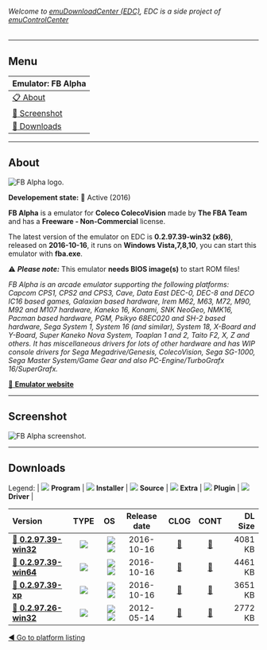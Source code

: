 ###### Welcome to [emuDownloadCenter (EDC)](https://github.com/PhoenixInteractiveNL/emuDownloadCenter/wiki/), EDC is a side project of [emuControlCenter](https://github.com/PhoenixInteractiveNL/emuControlCenter/wiki/)
***
## Menu
| **Emulator: FB Alpha** |
|:---------|
| [:clipboard: About](#about) |
| [:sunrise: Screenshot](#screenshot) |
| [:floppy_disk: Downloads](#downloads) |
***
## About
![](https://github.com/PhoenixInteractiveNL/emuDownloadCenter/wiki/images_emulator/fbalpha_logo_200.jpg "FB Alpha logo.")

**Developement state:** :large_blue_circle: Active (2016)

**FB Alpha** is a emulator for **Coleco ColecoVision** made by **The FBA Team** and has a **Freeware - Non-Commercial** license.

The latest version of the emulator on EDC is **0.2.97.39-win32 (x86)**, released on **2016-10-16**, it runs on **Windows Vista,7,8,10**, you can start this emulator with **fba.exe**.

:warning: _**Please note:**_ This emulator **needs BIOS image(s)** to start ROM files!

_FB Alpha is an arcade emulator supporting the following platforms: Capcom CPS1, CPS2 and CPS3, Cave, Data East DEC-0, DEC-8 and DECO IC16 based games, Galaxian based hardware, Irem M62, M63, M72, M90, M92 and M107 hardware, Kaneko 16, Konami, SNK NeoGeo, NMK16, Pacman based hardware, PGM, Psikyo 68EC020 and SH-2 based hardware, Sega System 1, System 16 (and similar), System 18, X-Board and Y-Board, Super Kaneko Nova System, Toaplan 1 and 2, Taito F2, X, Z and others. It has miscellaneous drivers for lots of other hardware and has WIP console drivers for Sega Megadrive/Genesis, ColecoVision, Sega SG-1000, Sega Master System/Game Gear and also PC-Engine/TurboGrafx 16/SuperGrafx._

[:link: **Emulator website**](http://www.fbalpha.com)
***
## Screenshot
![](https://raw.githubusercontent.com/PhoenixInteractiveNL/emuDownloadCenter/master/hooks/fbalpha/emulator_screen_01.jpg "FB Alpha screenshot.")
***
## Downloads
Legend:
| ![](https://raw.githubusercontent.com/wiki/PhoenixInteractiveNL/emuDownloadCenter/images_misc/icon_program_24.png) **Program** | 
![](https://raw.githubusercontent.com/wiki/PhoenixInteractiveNL/emuDownloadCenter/images_misc/icon_installer_24.png) **Installer** | 
![](https://raw.githubusercontent.com/wiki/PhoenixInteractiveNL/emuDownloadCenter/images_misc/icon_source_code_24.png) **Source** | 
![](https://raw.githubusercontent.com/wiki/PhoenixInteractiveNL/emuDownloadCenter/images_misc/icon_extra_24.png) **Extra** | 
![](https://raw.githubusercontent.com/wiki/PhoenixInteractiveNL/emuDownloadCenter/images_misc/icon_plugin_24.png) **Plugin** | 
![](https://raw.githubusercontent.com/wiki/PhoenixInteractiveNL/emuDownloadCenter/images_misc/icon_driver_24.png) **Driver** | 
 
| Version | TYPE | OS | Release date | CLOG | CONT | DL Size |
|:--------|:----:|---:|:------------:|:----:|:----:|--------:|
| [:floppy_disk: **0.2.97.39-win32**](https://github.com/PhoenixInteractiveNL/edc-repo0003/raw/master/fbalpha/0.2.97.39-win32.7z) | ![](https://raw.githubusercontent.com/wiki/PhoenixInteractiveNL/emuDownloadCenter/images_misc/icon_program_24.png) | ![](https://raw.githubusercontent.com/wiki/PhoenixInteractiveNL/emuDownloadCenter/images_misc/logo_windows_24.png)![](https://raw.githubusercontent.com/wiki/PhoenixInteractiveNL/emuDownloadCenter/images_misc/icon_32-bit_24.png) | 2016-10-16 | [:page_facing_up:](https://github.com/PhoenixInteractiveNL/edc-repo0003/blob/master/fbalpha/0.2.97.39-win32_changelog.txt) | [:mag_right:](https://github.com/PhoenixInteractiveNL/edc-repo0003/blob/master/fbalpha/0.2.97.39-win32_contents.txt) | 4081 KB |
| [:floppy_disk: **0.2.97.39-win64**](https://github.com/PhoenixInteractiveNL/edc-repo0003/raw/master/fbalpha/0.2.97.39-win64.7z) | ![](https://raw.githubusercontent.com/wiki/PhoenixInteractiveNL/emuDownloadCenter/images_misc/icon_program_24.png) | ![](https://raw.githubusercontent.com/wiki/PhoenixInteractiveNL/emuDownloadCenter/images_misc/logo_windows_24.png)![](https://raw.githubusercontent.com/wiki/PhoenixInteractiveNL/emuDownloadCenter/images_misc/icon_64-bit_24.png) | 2016-10-16 | [:page_facing_up:](https://github.com/PhoenixInteractiveNL/edc-repo0003/blob/master/fbalpha/0.2.97.39-win64_changelog.txt) | [:mag_right:](https://github.com/PhoenixInteractiveNL/edc-repo0003/blob/master/fbalpha/0.2.97.39-win64_contents.txt) | 4461 KB |
| [:floppy_disk: **0.2.97.39-xp**](https://github.com/PhoenixInteractiveNL/edc-repo0003/raw/master/fbalpha/0.2.97.39-xp.7z) | ![](https://raw.githubusercontent.com/wiki/PhoenixInteractiveNL/emuDownloadCenter/images_misc/icon_program_24.png) | ![](https://raw.githubusercontent.com/wiki/PhoenixInteractiveNL/emuDownloadCenter/images_misc/logo_windows_24.png)![](https://raw.githubusercontent.com/wiki/PhoenixInteractiveNL/emuDownloadCenter/images_misc/icon_32-bit_24.png) | 2016-10-16 | [:page_facing_up:](https://github.com/PhoenixInteractiveNL/edc-repo0003/blob/master/fbalpha/0.2.97.39-xp_changelog.txt) | [:mag_right:](https://github.com/PhoenixInteractiveNL/edc-repo0003/blob/master/fbalpha/0.2.97.39-xp_contents.txt) | 3651 KB |
| [:floppy_disk: **0.2.97.26-win32**](https://github.com/PhoenixInteractiveNL/edc-repo0003/raw/master/fbalpha/0.2.97.26-win32.7z) | ![](https://raw.githubusercontent.com/wiki/PhoenixInteractiveNL/emuDownloadCenter/images_misc/icon_program_24.png) | ![](https://raw.githubusercontent.com/wiki/PhoenixInteractiveNL/emuDownloadCenter/images_misc/logo_windows_24.png)![](https://raw.githubusercontent.com/wiki/PhoenixInteractiveNL/emuDownloadCenter/images_misc/icon_32-bit_24.png) | 2012-05-14 | [:page_facing_up:](https://github.com/PhoenixInteractiveNL/edc-repo0003/blob/master/fbalpha/0.2.97.26-win32_changelog.txt) | [:mag_right:](https://github.com/PhoenixInteractiveNL/edc-repo0003/blob/master/fbalpha/0.2.97.26-win32_contents.txt) | 2772 KB |

[:arrow_backward: Go to platform listing](https://github.com/PhoenixInteractiveNL/emuDownloadCenter/wiki/EDC-Platform-List)
